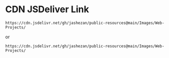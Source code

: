 # CDN JSDeliver Link

```text
https://cdn.jsdelivr.net/gh/jashezan/public-resources@main/Images/Web-Projects/
```

or
```text
https://cdn.jsdelivr.net/gh/jashezan/public-resources@main/Images/Web-Projects/
```
